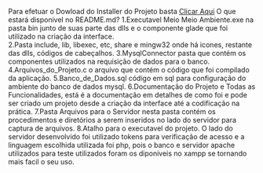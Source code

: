 Para efetuar o Dowload do Installer do Projeto basta  [Clicar Aqui](https://drive.google.com/file/d/1xbxh8SHUmvMAg3J6VALALKRgQCl5XUp4/view?usp=sharing)
O que estará disponivel no README.md?
  1.Executavel Meio Meio Ambiente.exe na pasta bin junto de suas parte das dlls e o componente glade que foi utilizado na criação da interface.   
  2.Pasta include, lib, libexec, etc, share e mingw32 onde há icones, restante das dlls, códigos de cabeçalhos.
  3.MysqlConnector pasta que contém os componentes utilizados na requisição de dados para o banco.
  4.Arquivos_do_Projeto.c o arquivo que contém o código que foi compilado da aplicação.
  5.Banco_de_Dados.sql código em sql para configuração do ambiente do banco de dados mysql.
  6.Documentação do Projeto e Todas as Funcionalidades, está é a documentação em detalhes de como foi e pode ser criado um projeto desde a criação da interface até a codificação na prática.
  7.Pasta Arquivos para o Servidor nesta pasta contém os procedimentos e diretórios a serem inseridos no lado do servidor para captura de arquivos.
  8.Atalho para o executavel do projeto.
O lado do servidor desenvolvido foi utilizado tokens para verificação de acesso e a linguagem escolhida utilizada foi php, pois o banco e servidor apache utilizados para teste utilizados foram os diponiveis no xampp se tornando mais facil o seu uso.
